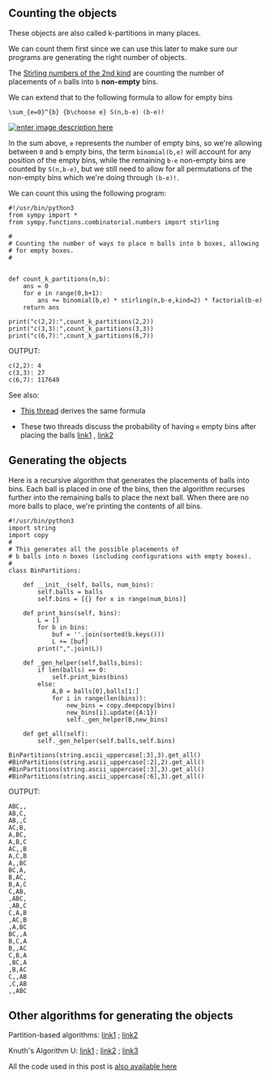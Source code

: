 Counting the objects
--------------------

These objects are also called k-partitions in many places.

We can count them first since we can use this later to make sure our programs are
generating the right number of objects.

The [Stirling numbers of the 2nd kind](https://en.wikipedia.org/wiki/Stirling_numbers_of_the_second_kind)
are counting the number of placements of `n` balls into `b` **non-empty** bins.

We can extend that to the following formula to allow for empty bins

`\sum_{e=0}^{b} {b\choose e} S(n,b-e) (b-e)!`

[![enter image description here][1]][1]

In the sum above, `e` represents the number of empty bins, so we're
allowing between `0` and `b` empty bins, the term `binomial(b,e)` will
account for any position of the empty bins, while the remaining `b-e`
non-empty bins are counted by `S(n,b-e)`, but we still need to allow for
all permutations of the non-empty bins which we're doing through `(b-e)!`.

We can count this using the following program:

```python3
#!/usr/bin/python3
from sympy import *
from sympy.functions.combinatorial.numbers import stirling

#
# Counting the number of ways to place n balls into b boxes, allowing
# for empty boxes.
#


def count_k_partitions(n,b):
    ans = 0
    for e in range(0,b+1):
        ans += binomial(b,e) * stirling(n,b-e,kind=2) * factorial(b-e)
    return ans

print("c(2,2):",count_k_partitions(2,2))
print("c(3,3):",count_k_partitions(3,3))
print("c(6,7):",count_k_partitions(6,7))
```

OUTPUT:

```
c(2,2): 4
c(3,3): 27
c(6,7): 117649
```

See also:

* [This thread](https://math.stackexchange.com/a/395046/68328) derives the same formula

* These two threads discuss the probability of having `e` empty bins after placing the balls [link1](https://math.stackexchange.com/a/1877442/68328) , [link2](https://math.stackexchange.com/a/351411/68328)


Generating the objects
----------------------

Here is a recursive algorithm that generates the placements of balls into bins.
Each ball is placed in one of the bins, then the algorithm recurses further into the
remaining balls to place the next ball. When there are no more balls to place, we're printing
the contents of all bins.

```python3
#!/usr/bin/python3
import string
import copy
#
# This generates all the possible placements of
# b balls into n boxes (including configurations with empty boxes).
#
class BinPartitions:

    def __init__(self, balls, num_bins):
        self.balls = balls
        self.bins = [{} for x in range(num_bins)]

    def print_bins(self, bins):
        L = []
        for b in bins:
            buf = ''.join(sorted(b.keys()))
            L += [buf]
        print(",".join(L))

    def _gen_helper(self,balls,bins):
        if len(balls) == 0:
            self.print_bins(bins)
        else:
            A,B = balls[0],balls[1:]
            for i in range(len(bins)):
                new_bins = copy.deepcopy(bins)
                new_bins[i].update({A:1})
                self._gen_helper(B,new_bins)

    def get_all(self):
        self._gen_helper(self.balls,self.bins)

BinPartitions(string.ascii_uppercase[:3],3).get_all()
#BinPartitions(string.ascii_uppercase[:2],2).get_all()
#BinPartitions(string.ascii_uppercase[:3],3).get_all()
#BinPartitions(string.ascii_uppercase[:6],3).get_all()
```

OUTPUT:

```
ABC,,
AB,C,
AB,,C
AC,B,
A,BC,
A,B,C
AC,,B
A,C,B
A,,BC
BC,A,
B,AC,
B,A,C
C,AB,
,ABC,
,AB,C
C,A,B
,AC,B
,A,BC
BC,,A
B,C,A
B,,AC
C,B,A
,BC,A
,B,AC
C,,AB
,C,AB
,,ABC
```

Other algorithms for generating the objects
-------------------------------------------

Partition-based algorithms: [link1](https://stackoverflow.com/a/31639692/827519) ; [link2](https://stackoverflow.com/a/39199937/827519)

Knuth's Algorithm U: [link1](https://codereview.stackexchange.com/a/1944/29883) ; [link2](https://stackoverflow.com/a/52240171/827519) ; [link3](https://stackoverflow.com/q/45829748/827519)

All the code used in this post is [also available here](https://github.com/wsdookadr/so/tree/master/so-65738681) 


  [1]: https://i.stack.imgur.com/hjyPi.png